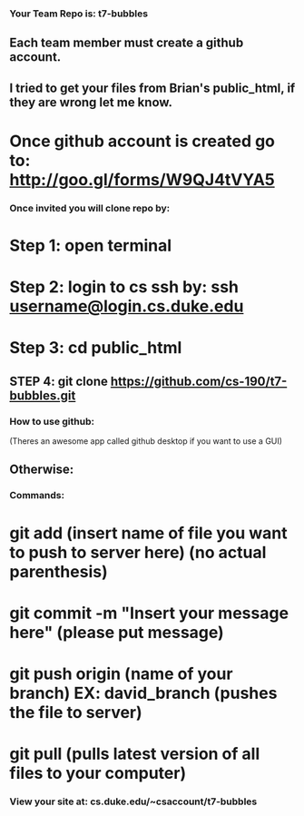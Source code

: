 ### Your Team Repo is: t7-bubbles


## Each team member must create a github account.

## I tried to get your files from Brian's public_html, if they are wrong let me know.

# Once github account is created go to: http://goo.gl/forms/W9QJ4tVYA5

### Once invited you will clone repo by:


# Step 1: open terminal
# Step 2: login to cs ssh by: ssh username@login.cs.duke.edu
# Step 3: cd public_html
## STEP 4: git clone https://github.com/cs-190/t7-bubbles.git


### How to use github:
(Theres an awesome app called github desktop if you want to use a GUI)

## Otherwise:

### Commands:

# git add (insert name of file you want to push to server here) (no actual parenthesis)
# git commit -m "Insert your message here" (please put message)
# git push origin (name of your branch) EX: david_branch (pushes the file to server)
# git pull (pulls latest version of all files to your computer)



### View your site at: cs.duke.edu/~csaccount/t7-bubbles
